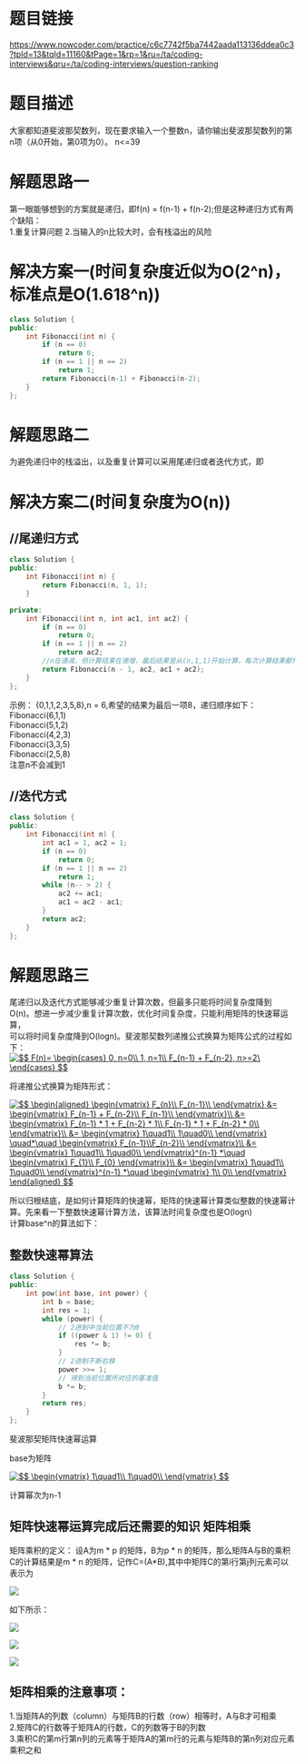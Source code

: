 题目链接
===
https://www.nowcoder.com/practice/c6c7742f5ba7442aada113136ddea0c3?tpId=13&tqId=11160&tPage=1&rp=1&ru=/ta/coding-interviews&qru=/ta/coding-interviews/question-ranking

题目描述
===
大家都知道斐波那契数列，现在要求输入一个整数n，请你输出斐波那契数列的第n项（从0开始，第0项为0）。
n<=39

解题思路一
===
第一眼能够想到的方案就是递归，即f(n) = f(n-1) + f(n-2);但是这种递归方式有两个缺陷：</br>
1.重复计算问题
2.当输入的n比较大时，会有栈溢出的风险

解决方案一(时间复杂度近似为O(2^n)，标准点是O(1.618^n))
===
```cpp
class Solution {
public:
    int Fibonacci(int n) {
        if (n == 0)
            return 0;
        if (n == 1 || n == 2)
            return 1;
        return Fibonacci(n-1) + Fibonacci(n-2);
    }
};
```

解题思路二
===
为避免递归中的栈溢出，以及重复计算可以采用尾递归或者迭代方式，即

解决方案二(时间复杂度为O(n))
===
//尾递归方式
---
```cpp
class Solution {
public:
    int Fibonacci(int n) {
        return Fibonacci(n, 1, 1);
    }

private:
    int Fibonacci(int n, int ac1, int ac2) {
        if (n == 0)
            return 0;
        if (n == 1 || n == 2)
            return ac2;
        //n在递减，但计算结果在递增，最后结果是从(n,1,1)开始计算，每次计算结果都作为参数传递到下一次计算当中
        return Fibonacci(n - 1, ac2, ac1 + ac2);
    }
};
```
示例：
{0,1,1,2,3,5,8},n = 6,希望的结果为最后一项8，递归顺序如下：</br>
Fibonacci(6,1,1)</br>
Fibonacci(5,1,2)</br>
Fibonacci(4,2,3)</br>
Fibonacci(3,3,5)</br>
Fibonacci(2,5,8)</br>
注意n不会减到1

//迭代方式
---
```cpp
class Solution {
public:
    int Fibonacci(int n) {
        int ac1 = 1, ac2 = 1;
        if (n == 0)
            return 0;
        if (n == 1 || n == 2)
            return 1;
        while (n-- > 2) {
            ac2 += ac1;
            ac1 = ac2 - ac1;
        }
        return ac2;
    }
};
```
解题思路三
===
尾递归以及迭代方式能够减少重复计算次数，但最多只能将时间复杂度降到O(n)。想进一步减少重复计算次数，优化时间复杂度，只能利用矩阵的快速幂运算，</br>
可以将时间复杂度降到O(logn)。斐波那契数列递推公式换算为矩阵公式的过程如下：</br>
<a href="https://www.codecogs.com/eqnedit.php?latex=$$&space;F(n)=&space;\begin{cases}&space;0,&space;n=0\\&space;1,&space;n=1\\&space;F_{n-1}&space;&plus;&space;F_{n-2},&space;n>=2\&space;\end{cases}&space;$$" target="_blank"><img src="https://latex.codecogs.com/gif.latex?$$&space;F(n)=&space;\begin{cases}&space;0,&space;n=0\\&space;1,&space;n=1\\&space;F_{n-1}&space;&plus;&space;F_{n-2},&space;n>=2\&space;\end{cases}&space;$$" title="$$ F(n)= \begin{cases} 0, n=0\\ 1, n=1\\ F_{n-1} + F_{n-2}, n>=2\ \end{cases} $$" /></a>

将递推公式换算为矩阵形式：


<a href="https://www.codecogs.com/eqnedit.php?latex=\inline&space;$$&space;\begin{aligned}&space;\begin{vmatrix}&space;F_{n}\\&space;F_{n-1}\\&space;\end{vmatrix}&space;&=&space;\begin{vmatrix}&space;F_{n-1}&space;&plus;&space;F_{n-2}\\&space;F_{n-1}\\&space;\end{vmatrix}\\&space;&=&space;\begin{vmatrix}&space;F_{n-1}&space;*&space;1&space;&plus;&space;F_{n-2}&space;*&space;1\\&space;F_{n-1}&space;*&space;1&space;&plus;&space;F_{n-2}&space;*&space;0\\&space;\end{vmatrix}\\&space;&=&space;\begin{vmatrix}&space;1\quad1\\&space;1\quad0\\&space;\end{vmatrix}&space;\quad*\quad&space;\begin{vmatrix}&space;F_{n-1}\\F_{n-2}\\&space;\end{vmatrix}\\&space;&=&space;\begin{vmatrix}&space;1\quad1\\&space;1\quad0\\&space;\end{vmatrix}^{n-1}&space;*\quad&space;\begin{vmatrix}&space;F_{1}\\&space;F_{0}&space;\end{vmatrix}\\&space;&=&space;\begin{vmatrix}&space;1\quad1\\&space;1\quad0\\&space;\end{vmatrix}^{n-1}&space;*\quad&space;\begin{vmatrix}&space;1\\&space;0\\&space;\end{vmatrix}&space;\end{aligned}&space;$$" target="_blank"><img src="https://latex.codecogs.com/gif.latex?\inline&space;$$&space;\begin{aligned}&space;\begin{vmatrix}&space;F_{n}\\&space;F_{n-1}\\&space;\end{vmatrix}&space;&=&space;\begin{vmatrix}&space;F_{n-1}&space;&plus;&space;F_{n-2}\\&space;F_{n-1}\\&space;\end{vmatrix}\\&space;&=&space;\begin{vmatrix}&space;F_{n-1}&space;*&space;1&space;&plus;&space;F_{n-2}&space;*&space;1\\&space;F_{n-1}&space;*&space;1&space;&plus;&space;F_{n-2}&space;*&space;0\\&space;\end{vmatrix}\\&space;&=&space;\begin{vmatrix}&space;1\quad1\\&space;1\quad0\\&space;\end{vmatrix}&space;\quad*\quad&space;\begin{vmatrix}&space;F_{n-1}\\F_{n-2}\\&space;\end{vmatrix}\\&space;&=&space;\begin{vmatrix}&space;1\quad1\\&space;1\quad0\\&space;\end{vmatrix}^{n-1}&space;*\quad&space;\begin{vmatrix}&space;F_{1}\\&space;F_{0}&space;\end{vmatrix}\\&space;&=&space;\begin{vmatrix}&space;1\quad1\\&space;1\quad0\\&space;\end{vmatrix}^{n-1}&space;*\quad&space;\begin{vmatrix}&space;1\\&space;0\\&space;\end{vmatrix}&space;\end{aligned}&space;$$" title="$$ \begin{aligned} \begin{vmatrix} F_{n}\\ F_{n-1}\\ \end{vmatrix} &= \begin{vmatrix} F_{n-1} + F_{n-2}\\ F_{n-1}\\ \end{vmatrix}\\ &= \begin{vmatrix} F_{n-1} * 1 + F_{n-2} * 1\\ F_{n-1} * 1 + F_{n-2} * 0\\ \end{vmatrix}\\ &= \begin{vmatrix} 1\quad1\\ 1\quad0\\ \end{vmatrix} \quad*\quad \begin{vmatrix} F_{n-1}\\F_{n-2}\\ \end{vmatrix}\\ &= \begin{vmatrix} 1\quad1\\ 1\quad0\\ \end{vmatrix}^{n-1} *\quad \begin{vmatrix} F_{1}\\ F_{0} \end{vmatrix}\\ &= \begin{vmatrix} 1\quad1\\ 1\quad0\\ \end{vmatrix}^{n-1} *\quad \begin{vmatrix} 1\\ 0\\ \end{vmatrix} \end{aligned} $$" /></a>



所以归根结底，是如何计算矩阵的快速幂，矩阵的快速幂计算类似整数的快速幂计算。先来看一下整数快速幂计算方法，该算法时间复杂度也是O(logn)</br>
计算base^n的算法如下：

整数快速幂算法
---
```cpp
class Solution {
public:
    int pow(int base, int power) {
        int b = base;
        int res = 1;
        while (power) {
            // 2进制中当前位置不为0
            if ((power & 1) != 0) {
                res *= b;
            }
            // 2进制不断右移
            power >>= 1;
            // 得到当前位置所对应的基准值
            b *= b;
        }
        return res;
    }
};
```

斐波那契矩阵快速幂运算

base为矩阵

<a href="https://www.codecogs.com/eqnedit.php?latex=\inline&space;$$&space;\begin{vmatrix}&space;1\quad1\\&space;1\quad0\\&space;\end{vmatrix}&space;$$" target="_blank"><img src="https://latex.codecogs.com/gif.latex?\inline&space;$$&space;\begin{vmatrix}&space;1\quad1\\&space;1\quad0\\&space;\end{vmatrix}&space;$$" title="$$ \begin{vmatrix} 1\quad1\\ 1\quad0\\ \end{vmatrix} $$" /></a>

计算幂次为n-1

矩阵快速幂运算完成后还需要的知识
矩阵相乘
---
矩阵乘积的定义：
设A为m * p 的矩阵，B为p * n 的矩阵，那么矩阵A与B的乘积C的计算结果是m * n 的矩阵，记作C=(A*B),其中中矩阵C的第i行第j列元素可以表示为</br>

![](https://gss1.bdstatic.com/9vo3dSag_xI4khGkpoWK1HF6hhy/baike/pic/item/8ad4b31c8701a18bd6fe9b5e992f07082838fe8e.jpg)<br>


如下所示：


![](https://gss3.bdstatic.com/7Po3dSag_xI4khGkpoWK1HF6hhy/baike/pic/item/a71ea8d3fd1f4134a8c257ee2b1f95cad0c85eac.jpg)</br>


![](https://gss1.bdstatic.com/9vo3dSag_xI4khGkpoWK1HF6hhy/baike/pic/item/f31fbe096b63f624ba9964938944ebf81b4ca35e.jpg)<br>


![](https://gss2.bdstatic.com/-fo3dSag_xI4khGkpoWK1HF6hhy/baike/pic/item/a9d3fd1f4134970a0ecc4cbf9bcad1c8a6865de6.jpg)<br>

矩阵相乘的注意事项：
---
1.当矩阵A的列数（column）与矩阵B的行数（row）相等时，A与B才可相乘</br>
2.矩阵C的行数等于矩阵A的行数，C的列数等于B的列数<br>
3.乘积C的第m行第n列的元素等于矩阵A的第m行的元素与矩阵B的第n列对应元素乘积之和<br>

